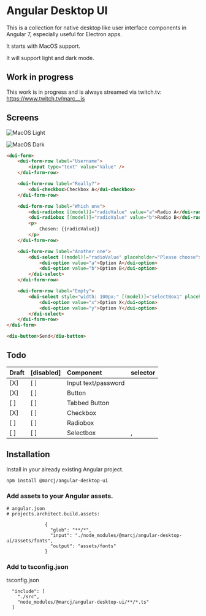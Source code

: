 # Angular Desktop UI

This is a collection for native desktop like user interface components in Angular 7, 
especially useful for Electron apps.

It starts with MacOS support. 
 
It will support light and dark mode.

## Work in progress

This work is in progress and is always streamed via twitch.tv: https://www.twitch.tv/marc__js


## Screens

![MacOS Light](https://raw.githubusercontent.com/marcj/angular-desktop-ui/master/docs/assets/macos-light.png)

![MacOS Dark](https://raw.githubusercontent.com/marcj/angular-desktop-ui/master/docs/assets/macos-dark.png)

```html
<dui-form>
    <dui-form-row label="Username">
        <input type="text" value="Value" />
    </dui-form-row>

    <dui-form-row label="Really?">
        <dui-checkbox>Checkbox A</dui-checkbox>
    </dui-form-row>

    <dui-form-row label="Which one">
        <dui-radiobox [(model)]="radioValue" value="a">Radio A</dui-radiobox><br/>
        <dui-radiobox [(model)]="radioValue" value="b">Radio B</dui-radiobox>
        <p>
            Chosen: {{radioValue}}
        </p>
    </dui-form-row>

    <dui-form-row label="Another one">
        <dui-select [(model)]="radioValue" placeholder="Please choose">
            <dui-option value="a">Option A</dui-option>
            <dui-option value="b">Option B</dui-option>
        </dui-select>
    </dui-form-row>

    <dui-form-row label="Empty">
        <dui-select style="width: 100px;" [(model)]="selectBox1" placeholder="Please choose">
            <dui-option value="x">Option X</dui-option>
            <dui-option value="y">Option Y</dui-option>
        </dui-select>
    </dui-form-row>
</dui-form>

<diu-button>Send</diu-button>
```

## Todo

| Draft | [disabled] | Component           | selector                   |
|:------|:-----------|:--------------------|:---------------------------|
| [X]   | [ ]        | Input text/password | <dui-input>                |
| [X]   | [ ]        | Button              | <dui-button>               |
| [ ]   | [ ]        | Tabbed Button       | <dui-tabbed-button>        |
| [X]   | [ ]        | Checkbox            | <dui-checkbox>             |
| [ ]   | [ ]        | Radiobox            | <dui-radiobox>             |
| [ ]   | [ ]        | Selectbox           | <dui-select>, <dui-option> |

 

## Installation

Install in your already existing Angular project.

```
npm install @marcj/angular-desktop-ui
```

### Add assets to your Angular assets.

```
# angular.json
# projects.architect.build.assets:

              {
                "glob": "**/*",
                "input": "./node_modules/@marcj/angular-desktop-ui/assets/fonts",
                "output": "assets/fonts"
              }
```

### Add to tsconfig.json

tsconfig.json

```
  "include": [
    "./src",
    "node_modules/@marcj/angular-desktop-ui/**/*.ts"
  ]
```
